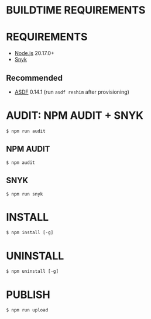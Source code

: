 # BUILDTIME REQUIREMENTS

# REQUIREMENTS

* [Node.js](https://nodejs.org/en/) 20.17.0+
* [Snyk](https://snyk.io/)

## Recommended

* [ASDF](https://asdf-vm.com/) 0.14.1 (run `asdf reshim` after provisioning)

# AUDIT: NPM AUDIT + SNYK

```console
$ npm run audit
```

## NPM AUDIT

```console
$ npm audit
```

## SNYK

```console
$ npm run snyk
```

# INSTALL

```console
$ npm install [-g]
```

# UNINSTALL

```console
$ npm uninstall [-g]
```

# PUBLISH

```console
$ npm run upload
```
